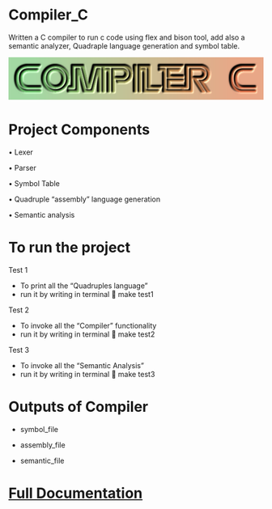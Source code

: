 # Compiler_C
Written a C compiler to run c code using flex and bison tool, add also a semantic analyzer, Quadraple language generation and symbol table.

<p align="center">
  <img src="https://github.com/khaledsabry97/Compiler_C/blob/master/Compiler_C_logo.png">
</p>


# Project Components
•	Lexer 

•	Parser 

•	Symbol Table

•	Quadruple “assembly” language generation

•	Semantic analysis


# To run the project 
Test 1 
-	To print all the “Quadruples language”
-	run it by writing in terminal  make test1

Test 2 
-	To invoke all the “Compiler” functionality
-	run it by writing in terminal  make test2

Test 3 
-	To invoke all the “Semantic Analysis”
-	run it by writing in terminal  make test3


# Outputs of Compiler
-	symbol_file 

-	assembly_file

-	semantic_file


# [Full Documentation](https://github.com/khaledsabry97/Compiler_C/blob/master/Compiler%20Project%20Document.pdf)

